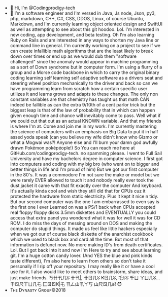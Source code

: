 - 👋 Hi, I’m @Codingprodigy-tech
- 👀 I’m a software engineer and I'm versed in Java, Js node, Json, py3, php, markdown, C++, C#, CSS, DDOS, Linux, of course Ubuntu, Markdown, and I'm currently learning object oriented design and SwiftUI as well as attempting to see about this git hoodoo. Lol.  I'm interested in new coding, app development, and beta testing. Oh I'm also learning Ruby on Rails and am interested in any ways to shorten my Java line or command line in general. I'm currently working on a project to see if we can create infallible math algorithms that are the least likely to break down over times or end up as we would dub them "software challenged" since the anomaly would appear in machine programming as a sort of Down syndrome but in computer form. I'm using a flurry of a group and a Morse code backbone in which to carry the original binary coding learning self learning self adaptive software as a drivers seat and steering wheel position mechanically to the driver and back so can we have programming learn from scratch how a certain specific user utilizes it and learns grows and adapts to these changes. The only non constant variables are that chemistry has taught us that math CAN indeed be fallible as can the extra 9/10th of a cent parlor trick but the biggest leap is that of the law of probability that in which can happen given enough time and chance will inevitably come to pass. Well what if we could cut that out as an actual KNOWN variable. And that my friends is where I'm at. Come and join me in my work. I'm currently mastering the science of computers with an emphasis on Big Data to put it in half assed yoda speak (can you believe my wife didn't know who Gizmo or what a Mogwai was?! Anyone else and I'll burn your damn god awfully drawn Pokémon poképéople!) So You can reach me here at GitHub.com/codingprodigy-tech. no spamming please. 
I went to Full Sail University and have my bachelors degree in computer science. I first got into computers and coding with my big bro (who went on to bigger and better things in life and I'm proud of him)
But we got our first computer in the 80's. It was a commodore I'm not sure the make or model but we were rarely EVER allowed to touch it and nobody really ever took the dust jacket it came with that fit exactly over the computer 
And keyboard. It's actually kinda cool and wish they still did that for CPUs cuz it protected the hardware from static electricity. Plus it kept it nice n tidy. But our second computer was the one I am embarrassed to even say is the first one I ever
Learned on was a PS/1 back when CPUs accepted real floppy floppy disks 3.5mm diskettes and EVENTUALLY you could access that extra panel you wondered what it was for well it was for CD ROM. I do miss the days of messing around on DOS and making the computer do stupid things. 
It made us feel like little hackers especially when we got our of course black diskette of the anarchist cookbook which we used to black box and card all the time. But most of that information is defunct now. No more making ID's from death certificates. Lol. But I got back into it and now I'm 
Here to try and see about learning git. I'm a huge cotton candy lover. (And YES the blue and pink kinds taste different), I'm also here to learn from others so don't take it personally if I rip off your repository. I may really like it or have a cool use for it. I also would like to meet others to brainstorm, share ideas, and just make friends. 
丂卄卂几ᘜ 卄卂|, 
卄ㄖ几ᘜ Ҝㄖ几ᘜ, 乇ᘜᘜ 千ㄩ ㄚㄩ几ᘜ...
千ㄖ尺ㄒㄩ几乇 匚ㄖㄖҜ|乇 卂ㄥ山卂ㄚ丂 山尺ㄖ几ᘜ! 😈
- Tʜᴇ Dʏɴᴀsᴛʏ Gʀᴏᴜᴘ©️2018
